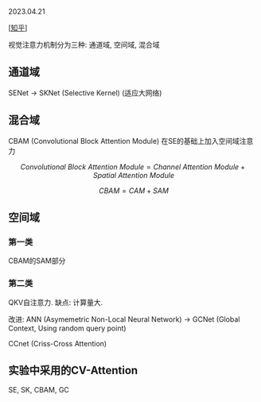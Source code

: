 2023.04.21

[[知乎](https://zhuanlan.zhihu.com/p/510653740)]

视觉注意力机制分为三种: 通道域, 空间域, 混合域

## 通道域

SENet $\to$ SKNet (Selective Kernel) (适应大网络)

## 混合域

CBAM (Convolutional Block Attention Module) 在SE的基础上加入空间域注意力

$$
Convolutional\ Block\ Attention\ Module = Channel\ Attention\ Module + Spatial\ Attention\ Module 
$$

$$
CBAM=CAM+SAM
$$

## 空间域

### 第一类

CBAM的SAM部分

### 第二类

QKV自注意力. 缺点: 计算量大.

改进: ANN (Asymemetric Non-Local Neural Network) $\to$ GCNet (Global Context, Using random query point)

CCnet (Criss-Cross Attention)

## 实验中采用的CV-Attention

SE, SK, CBAM, GC
